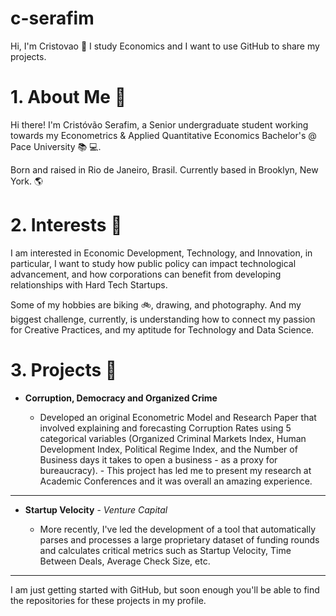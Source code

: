# c-serafim
Hi, I'm Cristovao 👋
I study Economics and I want to use GitHub to share my projects.

# 1. About Me 👋
Hi there! I'm Cristóvão Serafim, a Senior undergraduate student working towards my Econometrics & Applied Quantitative Economics Bachelor's @ Pace University 📚 💻.

Born and raised in Rio de Janeiro, Brasil. Currently based in Brooklyn, New York. 🌎

# 2. Interests 💭
I am interested in Economic Development, Technology, and Innovation, in particular, I want to study how public policy can impact technological advancement, and how corporations can benefit from developing relationships with Hard Tech Startups. 

Some of my hobbies are biking 🚲, drawing, and photography. And my biggest challenge, currently, is understanding how to connect my passion for Creative Practices, and my aptitude for Technology and Data Science.

# 3. Projects 📖

- **Corruption, Democracy and Organized Crime**

    - Developed an original Econometric Model and Research Paper that involved explaining and forecasting Corruption Rates using 5 categorical variables (Organized Criminal Markets Index, Human Development Index, Political Regime Index, and the Number of Business days it takes to open a business - as a proxy for bureaucracy). - This project has led me to present my research at Academic Conferences and it was overall an amazing experience.  
___
- **Startup Velocity** - *Venture Capital*

    - More recently, I've led the development of a tool that automatically parses and processes a large proprietary dataset of funding rounds and calculates critical metrics such as Startup Velocity, Time Between Deals, Average Check Size, etc.
___

I am just getting started with GitHub, but soon enough you'll be able to find the repositories for these projects in my profile.

